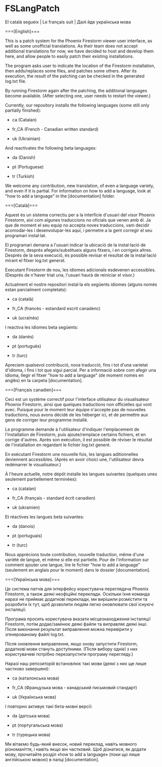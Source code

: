 # FSLangPatch
El català segueix | Le français suit | Далі йде українська мова

===[English]===

This is a patch system for the Phoenix Firestorm viewer user interface, as well as some unofficial translations.
As their team does not accept additional translations for now, we have decided to host and develop them here, and allow people to easily patch their existing installations.

The program asks user to indicate the location of the Firestorm installation, then adds/replaces some files, and patches some others.
After its execution, the result of the patching can be checked in the generated log.txt file.

By running Firestorm again after the patching, the additional languages become available. (After selecting one, user needs to restart the viewer.)

Currently, our repository installs the following languages (some still only partially finished):

+ ca (Catalan)

+ fr_CA (French - Canadian written standard)

+ uk (Ukrainian)

And reactivates the following beta languages:

+ da (Danish)

+ pt (Portuguese)

+ tr (Turkish)

We welcome any contribution, new translation, of even a language variety, and even if it is partial.
For information on how to add a language, look at "how to add a language" in the [documentation] folder.

===[Català]===

Aquest és un sistema correctiu per a la interfície d'usuari del visor Phoenix Firestorm, així com algunes traduccions no oficials que venen amb él.
Ja que de moment el seu equip no accepta noves traduccions, vam decidir acomodar-les i desenvolupar-les aquí, i permetre a la gent corregir el seu programari instal·lat.

El programari demana a l'usuari indicar la ubicació de la instal·lació de Firestorm, després afegeix/substitueix alguns fitxers, i en corrigeix altres.
Després de la seva execució, és possible revisar el resultat de la instal·lació mirant el fitxer log.txt generat.

Executant Firestorm de nou, les idiomes adicionals esdevenen accessibles. (Després de n'haver triat una, l'usuari haurà de reiniciar el visor.)

Actualment el nostre repositori instal·la els següents idiomes (alguns només estan parcialment completats):

+ ca (català)

+ fr_CA (francès - estandard escrit canadenc)

+ uk (ucraïnès)

I reactiva les idiomes beta següents:

+ da (danès)

+ pt (portuguès)

+ tr (turc)

Apreciem qualsevol contribució, nova traducció, fins i tot d'una varietat d'idioma, i fins i tot que sigui parcial.
Per a informació sobre com afegir una idioma, llegir el fitxer "how to add a language" (de moment només en anglès) en la carpeta [documentation].

===[Français canadien]===

Ceci est un système correctif pour l'interface utilisateur du visualisateur Phoenix Firestorm, ainsi que quelques traductions non officielles qui vont avec.
Puisque pour le moment leur équipe n'accepte pas de nouvelles traductions, nous avons décidé de les héberger ici, et de permettre aux gens de corriger leur programme installé.

Le programme demande à l'utilisateur d'indiquer l'emplacement de l'installation de Firestorm, puis ajoute/remplace certains fichiers, et en corrige d'autres.
Après son exécution, il est possible de réviser le résultat de l'installation en regardant le fichier log.txt generé.

En exécutant Firestorm une nouvelle fois, les langues aditionnelles deviennent accessibles. (Après en avoir choici une, l'utilisateur devra redémarrer le visualisateur.)

À l'heure actuelle, notre dépôt installe les langues suivantes (quelques unes seulement partiellement terminées):

+ ca (catalan)

+ fr_CA (français - standard écrit canadien)

+ uk (ukrainien)

Et réactives les langues beta suivantes:

+ da (danois)

+ pt (portuguais)

+ tr (turc)

Nous apprécions toute contribution, nouvelle traduction, même d'une variété de langue, et même si elle est partielle.
Pour de l'information sur comment ajouter une langue, lire le fichier "how to add a language" (seulement en anglais pour le moment) dans le dossier [documentation].

===[Українська мова]===

Це система патчів для інтерфейсу користувача переглядача Phoenix Firestorm, а також деякі неофіційні переклади.
Оскільки їхня команда наразі не приймає додаткові переклади, ми вирішили розмістити та розробити їх тут, щоб дозволити людям легко оновлювати свої існуючі інсталяції.

Програма просить користувача вказати місцезнаходження інсталяції Firestorm, потім додає/замінює деякі файли та виправляє деякі інші.
Після виконання результат виправлення можна перевірити у згенерованому файлі log.txt.

Після оновлення виправлення, якщо знову запустити Firestorm, додаткові мови стануть доступними. (Після вибору однієї з них користувачеві потрібно перезапустити програму перегляду.)

Наразі наш репозиторій встановлює такі мови (деякі з них ще лише частково завершені):

+ ca (каталонська мова)

+ fr_CA (Французька мова - канадський письмовий стандарт)

+ uk (Українська мова)

І повторно активує такі бета-мовні версії:

+ da (датська мова)

+ pt (португальська мова)

+ tr (турецька мова)

Ми вітаємо будь-який внесок, новий переклад, навіть мовного різноманіття, і навіть якщо він частковий.
Щоб дізнатися, як додати мову, прочитайте розділ «how to add a language» (поки що лише англійською мовою) в папці [documentation].
